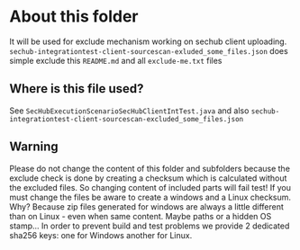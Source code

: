 <!-- SPDX-License-Identifier: MIT --->
# About this folder
It will be used for exclude mechanism working on sechub client uploading.
`sechub-integrationtest-client-sourcescan-exluded_some_files.json`
does simple exclude this `README.md` and all `exclude-me.txt` files

## Where is this file used?
See `SecHubExecutionScenarioSecHubClientIntTest.java` and also `sechub-integrationtest-client-sourcescan-excluded_some_files.json`

## Warning
Please do not change the content of this folder and subfolders because the exclude
check is done by creating a checksum which is calculated without the excluded files.
So changing content of included parts will fail test! If you must change the files be aware
to create a windows and a Linux checksum. Why? Because zip files generated for windows are always
a little different than on Linux - even when same content. Maybe paths or a hidden OS stamp...
In order to prevent build and test problems we provide 2 dedicated sha256 keys: one for Windows another for Linux.